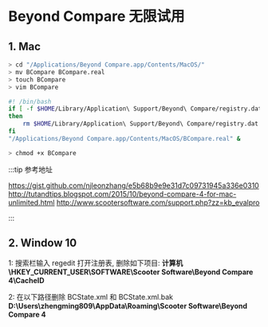 # Beyond Compare 无限试用

## 1. Mac

```bash
> cd "/Applications/Beyond Compare.app/Contents/MacOS/"
> mv BCompare BCompare.real
> touch BCompare
> vim BCompare

#! /bin/bash
if [ -f $HOME/Library/Application\ Support/Beyond\ Compare/registry.dat ]
then
    rm $HOME/Library/Application\ Support/Beyond\ Compare/registry.dat
fi
"/Applications/Beyond Compare.app/Contents/MacOS/BCompare.real" &

> chmod +x BCompare
```

:::tip 参考地址

<https://gist.github.com/njleonzhang/e5b68b9e9e31d7c09731945a336e0310>
<http://tutandtips.blogspot.com/2015/10/beyond-compare-4-for-mac-unlimited.html>
<http://www.scootersoftware.com/support.php?zz=kb_evalpro>

:::

## 2. Window 10

1: 搜索栏输入 regedit 打开注册表, 删除如下项目:
**计算机\HKEY_CURRENT_USER\SOFTWARE\Scooter Software\Beyond Compare 4\CacheID**

2: 在以下路径删除 BCState.xml 和 BCState.xml.bak
**D:\Users\zhengming809\AppData\Roaming\Scooter Software\Beyond Compare 4**
